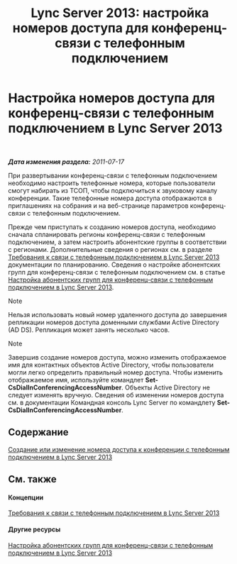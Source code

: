 ﻿---
title: 'Lync Server 2013: настройка номеров доступа для конференц-связи с телефонным подключением'
TOCTitle: Настройка номеров доступа для конференц-связи с телефонным подключением
ms:assetid: d8a18030-f318-43dd-834d-70e5014b5e8a
ms:mtpsurl: https://technet.microsoft.com/ru-ru/library/Gg398952(v=OCS.15)
ms:contentKeyID: 49311326
ms.date: 05/19/2016
mtps_version: v=OCS.15
ms.translationtype: HT
---

# Настройка номеров доступа для конференц-связи с телефонным подключением в Lync Server 2013

 

_**Дата изменения раздела:** 2011-07-17_

При развертывании конференц-связи с телефонным подключением необходимо настроить телефонные номера, которые пользователи смогут набирать из ТСОП, чтобы подключиться к звуковому каналу конференции. Такие телефонные номера доступа отображаются в приглашениях на собрания и на веб-странице параметров конференц-связи с телефонным подключением.

Прежде чем приступать к созданию номеров доступа, необходимо сначала спланировать регионы конференц-связи с телефонным подключением, а затем настроить абонентские группы в соответствии с регионами. Дополнительные сведения о регионах см. в разделе [Требования к связи с телефонным подключением в Lync Server 2013](lync-server-2013-dial-in-conferencing-requirements.md) документации по планированию. Сведения о настройке абонентских групп для конференц-связи с телефонным подключением см. в статье [Настройка абонентских групп для конференц-связи с телефонным подключением в Lync Server 2013](lync-server-2013-configure-dial-plans-for-dial-in-conferencing.md).

> [!note]  
> Нельзя использовать новый номер удаленного доступа до завершения репликации номеров доступа доменными службами Active Directory (AD DS). Репликация может занять несколько часов.

> [!note]  
> Завершив создание номеров доступа, можно изменить отображаемое имя для контактных объектов Active Directory, чтобы пользователи могли легко определить правильный номер доступа. Чтобы изменить отображаемое имя, используйте командлет <strong>Set-CsDialInConferencingAccessNumber</strong>. Объекты Active Directory не следует изменять вручную. Сведения об изменении номеров доступа см. в документации Командная консоль Lync Server по командлету <strong>Set-CsDialInConferencingAccessNumber</strong>.

## Содержание

[Создание или изменение номера доступа к конференции с телефонным подключением в Lync Server 2013](lync-server-2013-create-or-modify-a-dial-in-conferencing-access-number.md)

## См. также

#### Концепции

[Требования к связи с телефонным подключением в Lync Server 2013](lync-server-2013-dial-in-conferencing-requirements.md)  

#### Другие ресурсы

[Настройка абонентских групп для конференц-связи с телефонным подключением в Lync Server 2013](lync-server-2013-configure-dial-plans-for-dial-in-conferencing.md)

